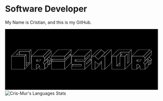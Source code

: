 # Software Developer
My Name is Cristian, and this is my GitHub.
<div>
<img width='3000' alt="Cris-mur Wall img" src="./src/images/perfil/perfil_extended.png" class="responsive"/>

<img width="320" img align="" alt="Cris-Mur's Languages Stats" src="https://github-readme-stats.vercel.app/api/top-langs/?username=cris-mur&layout=compact&theme=dark" class="responsive"/>
</div>